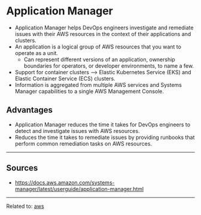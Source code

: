 # Application Manager
* Application Manager helps DevOps engineers investigate and remediate issues with their AWS resources in the context of their applications and clusters. 
* An application is a logical group of AWS resources that you want to operate as a unit. 
	* Can represent different versions of an application, ownership boundaries for operators, or developer environments, to name a few.
* Support for container clusters --> Elastic Kubernetes Service (EKS) and Elastic Container Service (ECS) clusters. 
* Information is aggregated from multiple AWS services and Systems Manager capabilities to a single AWS Management Console.

## Advantages
* Application Manager reduces the time it takes for DevOps engineers to detect and investigate issues with AWS resources.
* Reduces the time it takes to remediate issues by providing runbooks that perform common remediation tasks on AWS resources.

<hr>

## Sources
* https://docs.aws.amazon.com/systems-manager/latest/userguide/application-manager.html

<hr>

Related to: [aws](aws)